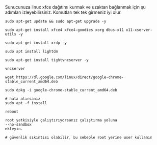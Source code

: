 Sunucunuza linux xfce dağıtımı kurmak ve uzaktan bağlanmak için şu adımları izleyebilirsiniz.
Komutları tek tek girmeniz iyi olur.

```console
sudo apt-get update && sudo apt-get upgrade -y

sudo apt-get install xfce4 xfce4-goodies xorg dbus-x11 x11-xserver-utils -y
 
sudo apt-get install xrdp -y

sudo apt install lightdm

sudo apt-get install tightvncserver -y

vncserver

wget https://dl.google.com/linux/direct/google-chrome-stable_current_amd64.deb

sudo dpkg -i google-chrome-stable_current_amd64.deb

# hata alırsanız
sudo apt -f install

reboot

root yetkisiyle çalıştırıyorsanız çalıştırma yoluna
--no-sandbox 
ekleyin.

# güvenlik sıkıntısı olabilir, bu sebeple root yerine user kullanın
```
